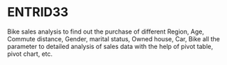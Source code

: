 # ENTRID33
Bike sales analysis to find out the purchase of different Region, Age, Commute distance, Gender, marital status, Owned house, Car, Bike all the parameter to detailed analysis of sales data with the help of pivot table, pivot chart, etc.
